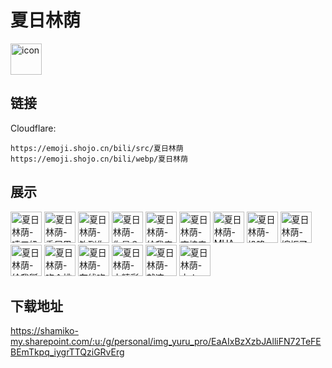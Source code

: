 # 夏日林荫
<img src="https://emoji.shojo.cn/bili/src/夏日林荫/icon.png" width="50" height="50" alt="icon">

## 链接
Cloudflare:
```
https://emoji.shojo.cn/bili/src/夏日林荫
https://emoji.shojo.cn/bili/webp/夏日林荫
```
## 展示
<img src="https://emoji.shojo.cn/bili/src/夏日林荫/夏日林荫-嗦口奶茶.png" width="50" height="50" alt="夏日林荫-嗦口奶茶">
<img src="https://emoji.shojo.cn/bili/src/夏日林荫/夏日林荫-委屈巴巴.png" width="50" height="50" alt="夏日林荫-委屈巴巴">
<img src="https://emoji.shojo.cn/bili/src/夏日林荫/夏日林荫-钓到你辣.png" width="50" height="50" alt="夏日林荫-钓到你辣">
<img src="https://emoji.shojo.cn/bili/src/夏日林荫/夏日林荫-你是？.png" width="50" height="50" alt="夏日林荫-你是？">
<img src="https://emoji.shojo.cn/bili/src/夏日林荫/夏日林荫-给我来点.png" width="50" height="50" alt="夏日林荫-给我来点">
<img src="https://emoji.shojo.cn/bili/src/夏日林荫/夏日林荫-直接来吧！.png" width="50" height="50" alt="夏日林荫-直接来吧！">
<img src="https://emoji.shojo.cn/bili/src/夏日林荫/夏日林荫-MUA一口.png" width="50" height="50" alt="夏日林荫-MUA一口">
<img src="https://emoji.shojo.cn/bili/src/夏日林荫/夏日林荫-投降.png" width="50" height="50" alt="夏日林荫-投降">
<img src="https://emoji.shojo.cn/bili/src/夏日林荫/夏日林荫-婉拒了噢.png" width="50" height="50" alt="夏日林荫-婉拒了噢">
<img src="https://emoji.shojo.cn/bili/src/夏日林荫/夏日林荫-给我掰点.png" width="50" height="50" alt="夏日林荫-给我掰点">
<img src="https://emoji.shojo.cn/bili/src/夏日林荫/夏日林荫-吃个桃桃.png" width="50" height="50" alt="夏日林荫-吃个桃桃">
<img src="https://emoji.shojo.cn/bili/src/夏日林荫/夏日林荫-在线吃瓜.png" width="50" height="50" alt="夏日林荫-在线吃瓜">
<img src="https://emoji.shojo.cn/bili/src/夏日林荫/夏日林荫-太精彩了.png" width="50" height="50" alt="夏日林荫-太精彩了">
<img src="https://emoji.shojo.cn/bili/src/夏日林荫/夏日林荫-就这啊？.png" width="50" height="50" alt="夏日林荫-就这啊？">
<img src="https://emoji.shojo.cn/bili/src/夏日林荫/夏日林荫-中！.png" width="50" height="50" alt="夏日林荫-中！">

## 下载地址

https://shamiko-my.sharepoint.com/:u:/g/personal/img_yuru_pro/EaAIxBzXzbJAlliFN72TeFEBEmTkpq_iygrTTQziGRvErg
